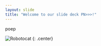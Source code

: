 ```yaml
---
layout: slide
title: "Welcome to our slide deck PN>>>!"
---
```


poep

![Robotocat](https://octodex.github.com/images/Robotocat.png)
{: .center}
